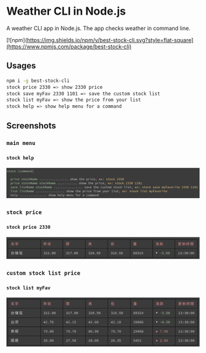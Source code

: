 # Weather CLI in Node.js

A weather CLI app in Node.js. The app checks weather in command line.

[![npm](https://img.shields.io/npm/v/best-stock-cli.svg?style=flat-square](https://www.npmjs.com/package/best-stock-cli)


## Usages

```sh
npm i -g best-stock-cli
stock price 2330 => show 2330 price
stock save myFav 2330 1101 => save the custom stock list
stock list myFav => show the price from your list
stock help => show help menu for a command
```

## Screenshots

### `main menu` 

#### `stock help`
<img src="./stock-cli-menu.png" width="650">

### `stock price`

#### `stock price 2330`
<img src="./stock-cli-price.png" width="650">

### `custom stock list price`

#### `stock list myFav`
<img src="./stock-cli-list.png" width="650">

